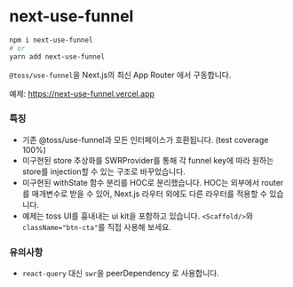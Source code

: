 # next-use-funnel

```bash
npm i next-use-funnel
# or
yarn add next-use-funnel
```

`@toss/use-funnel`을 Next.js의 최신 App Router 에서 구동합니다.

예제: https://next-use-funnel.vercel.app

### 특징

- 기존 @toss/use-funnel과 모든 인터페이스가 호환됩니다. (test coverage 100%)
- 미구현된 store 추상화를 SWRProvider를 통해 각 funnel key에 따라 원하는 store를 injection할 수 있는 구조로 바꾸었습니다.
- 미구현된 withState 함수 분리를 HOC로 분리했습니다. HOC는 외부에서 router를 매개변수로 받을 수 있어, Next.js 라우터 외에도 다른 라우터를 적용할 수 있습니다.
- 예제는 toss UI를 흉내내는 ui kit을 포함하고 있습니다. `<Scaffold/>`와 `className="btn-cta"`를 직접 사용해 보세요.

### 유의사항

- `react-query` 대신 `swr`을 peerDependency 로 사용합니다.
